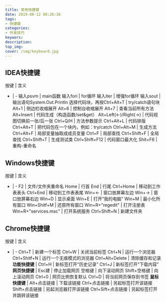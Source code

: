 ```yaml
---
title: 常用快捷键
date: 2019-08-12 00:26:36
tags:
- 快捷键
categories: 
- 开发技巧
keywors: 
description: 
top_img: 
cover: /img/keyboard.jpg
---
```


## IDEA快捷键
 按键  | 含义
- | -
输入psvm         | main函数
输入fori             | for循环 
输入iter             | 增强for循环
输入sout           | 输出语句System.Out.Println
选择代码块，再按Ctrl+Alt+T | try/catch语句块
Alt+1                 | 侧边栏收缩展开
Alt+6                 | 控制台收缩展开 
Alt+7                 | 查看当前所有方法 
Alt+Insert          | 代码生成（构造函数/set&get）
Alt+Left(<-)/Right(->) | 代码视图切换前一张/后一张
Ctrl+Q/H           | 方法参数提示
Ctrl+Alt+L         | 代码排版
Ctrl+Alt+T         | 把代码包在一个块内，例如：try/catch
Ctrl+Alt+M        | 生成方法
Ctrl+Alt+F         | 局部变量抽取成成员变量
Ctrl+F               | 局部查找
Ctrl+Shift+F      | 全局查找
Ctrl+Shift+T      | 生成测试类
Ctrl+Shift+F12  | 代码窗口最大化
Shit+F6             | 重构-重命名

## Windows快捷键
 按键  | 含义
- | -
F2                                      | 文件/文件夹重命名
Home                                 | 行首
End                                    | 行尾
Ctrl+Home                         | 移动到工作表表头
Ctrl+End                            | 移动到工作表表尾
Win+<-                               | 窗口放屏幕左边
Win+->                               | 窗口放屏幕右边
Win+D                                | 显示桌面
Win+E                                | 打开“我的电脑”
Win+M                               | 最小化所有窗口
Win+Shitf+M                      | 还原所有窗口
Win+R+"regedit"                | 打开注册表
Win+R+"services.msc"      | 打开系统服务
Ctrl+Shift+N                       | 新建文件夹

## Chrome快捷键
 按键  | 含义
- | -
Ctrl+T                           | 新建一个标签
Ctrl+W                          | 关闭当前标签
Ctrl+N                           | 运行一个浏览器
Ctrl+Shitf+N                  | 运行一个无痕模式的浏览器
Ctrl+Alt+Delete             | 清除缓存和记录
**功能快捷键**              |
Ctrl+H                            | 新标签打开“历史记录”
Ctrl+J                            | 新标签打开“下载内容”
**网页快捷键**              |
Esc建                            | 停止加载网页
空格键                           | 向下滚动网页
Shift+空格键                  | 向上滚动网页
Ctrl+0                            | 网页比例恢复默认
Ctrl+D                            | 将当前网页保存到书签
**鼠标快捷键**              |
Alt+点击链接                            | 下载该链接
Ctrl+点击链接                           | 另起标签打开该链接
Shift+点击链接                          | 另起浏览器打开该链接
Ctrl+Sift+点击链接                    | 另起标签打开并跳转该链接
